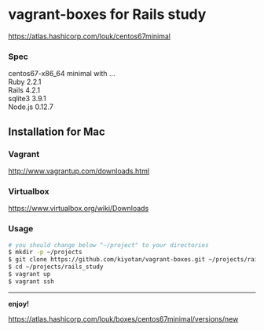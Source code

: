 vagrant-boxes for Rails study
====
https://atlas.hashicorp.com/louk/centos67minimal

### Spec
centos67-x86_64 minimal with ...  
Ruby 2.2.1  
Rails 4.2.1  
sqlite3 3.9.1  
Node.js 0.12.7  


## Installation for Mac

### Vagrant
http://www.vagrantup.com/downloads.html

### Virtualbox
https://www.virtualbox.org/wiki/Downloads

### Usage
```sh
# you should change below "~/project" to your directories
$ mkdir -p ~/projects
$ git clone https://github.com/kiyotan/vagrant-boxes.git ~/projects/rails_study
$ cd ~/projects/rails_study
$ vagrant up
$ vagrant ssh
```

***

**enjoy!**

https://atlas.hashicorp.com/louk/boxes/centos67minimal/versions/new

